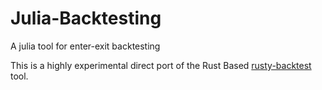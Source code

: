 # Julia-Backtesting
A julia tool for enter-exit backtesting

This is a highly experimental direct port of the Rust Based [rusty-backtest](https://github.com/drbh/rusty-backtest) tool. 
